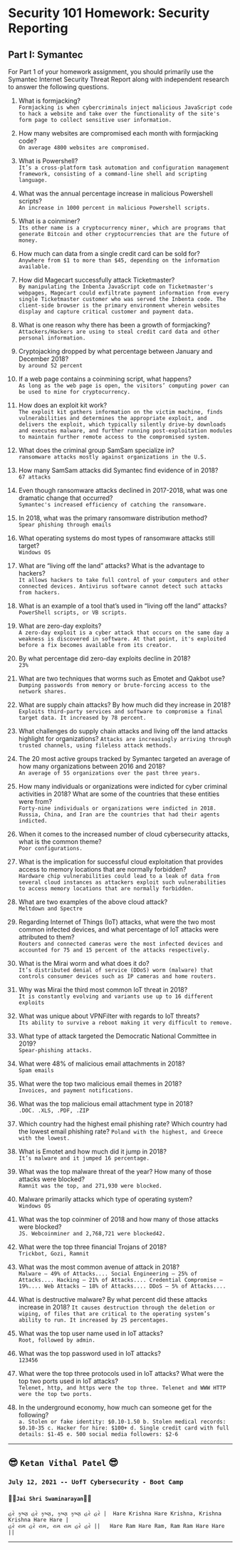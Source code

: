 # Security 101 Homework: Security Reporting  
## Part I: Symantec

For Part 1 of your homework assignment, you should primarily use the Symantec
Internet Security Threat Report along with independent research to answer the following
questions.  

  1. What is formjacking?  
    `Formjacking is when cybercriminals inject malicious JavaScript code to hack a website and take over the functionality of the site's form page to collect sensitive user information.`
  
  2. How many websites are compromised each month with formjacking code?  
    `On average 4800 websites are compromised.`  
  
  3. What is Powershell?  
    `It’s a cross-platform task automation and configuration management framework, consisting of a command-line shell and scripting language.`  
  
  4. What was the annual percentage increase in malicious Powershell scripts?  
    `An increase in 1000 percent in malicious Powershell scripts.`
    
  5. What is a coinminer?  
    `Its other name is a cryptocurrency miner, which are programs that generate Bitcoin and other cryptocurrencies that are the future of money.`  
    
  6. How much can data from a single credit card can be sold for?  
    `Anywhere from $1 to more than $45, depending on the information available.`
    
  7. How did Magecart successfully attack Ticketmaster?  
    `By manipulating the Inbenta JavaScript code on Ticketmaster's webpages, Magecart could exfiltrate payment information from every single Ticketmaster customer who was served the Inbenta code. The client-side browser is the primary environment wherein websites display and capture critical customer and payment data.`  

  8. What is one reason why there has been a growth of formjacking?  
    `Attackers/Hackers are using to steal credit card data and other personal information.`  
    
  9. Cryptojacking dropped by what percentage between January and December 2018?  
    `by around 52 percent`  
    
  10. If a web page contains a coinmining script, what happens?  
    `As long as the web page is open, the visitors’ computing power can be used to mine for cryptocurrency.`

  11. How does an exploit kit work?  
    `The exploit kit gathers information on the victim machine, finds vulnerabilities and determines the appropriate exploit, and delivers the exploit, which typically silently drive-by downloads and executes malware, and further running post-exploitation modules to maintain further remote access to the compromised system.`
    
  12. What does the criminal group SamSam specialize in?  
    `ransomware attacks mostly against organizations in the U.S.`
  
  13. How many SamSam attacks did Symantec find evidence of in 2018?  
    `67 attacks`

  14. Even though ransomware attacks declined in 2017-2018, what was one dramatic change that occurred?  
    `Symantec's increased efficiency of catching the ransomware.`  
    
  15. In 2018, what was the primary ransomware distribution method?  
    `Spear phishing through emails`
    
  16. What operating systems do most types of ransomware attacks still target?  
    `Windows OS`
    
  17. What are “living off the land” attacks? What is the advantage to hackers?  
    `It allows hackers to take full control of your computers and other connected devices. Antivirus software cannot detect such attacks from hackers.`
    
  18. What is an example of a tool that’s used in “living off the land” attacks?  
    `PowerShell scripts, or VB scripts.`

  19. What are zero-day exploits?  
    `A zero-day exploit is a cyber attack that occurs on the same day a weakness is discovered in software. At that point, it's exploited before a fix becomes available from its creator.`  
  
  20. By what percentage did zero-day exploits decline in 2018?  
    `23%`
    
  21. What are two techniques that worms such as Emotet and Qakbot use?  
    `Dumping passwords from memory or brute-forcing access to the network shares.`
    
  22. What are supply chain attacks? By how much did they increase in 2018?  
    `Exploits third-party services and software to compromise a final target data. It increased by 78 percent.`  
    
  23. What challenges do supply chain attacks and living off the land attacks highlight for organizations?
    `Attacks are increasingly arriving through trusted channels, using fileless attack methods.`
    
  24. The 20 most active groups tracked by Symantec targeted an average of how many organizations between 2016 and 2018?  
    `An average of 55 organizations over the past three years.`  
    
  25. How many individuals or organizations were indicted for cyber criminal activities in 2018? What are some of the countries that these entities were from?  
    `Forty-nine individuals or organizations were indicted in 2018. Russia, China, and Iran are the countries that had their agents indicted.`  
   
  26. When it comes to the increased number of cloud cybersecurity attacks, what is the common theme?  
     `Poor configurations.`  
    
   27. What is the implication for successful cloud exploitation that provides access to memory locations that are normally forbidden?  
     `Hardware chip vulnerabilities could lead to a leak of data from several cloud instances as attackers exploit such vulnerabilities to access memory locations that are normally forbidden.`

   28. What are two examples of the above cloud attack?  
     `Meltdown and Spectre`
   
   29. Regarding Internet of Things (IoT) attacks, what were the two most common infected devices, and what percentage of IoT attacks were attributed to them?  
     `Routers and connected cameras were the most infected devices and accounted for 75 and 15 percent of the attacks respectively.`  
    
   30. What is the Mirai worm and what does it do?  
     `It’s distributed denial of service (DDoS) worm (malware) that controls consumer devices such as IP cameras and home routers.`  
   
   31. Why was Mirai the third most common IoT threat in 2018?  
     `It is constantly evolving and variants use up to 16 different exploits`  
   
   32. What was unique about VPNFilter with regards to IoT threats?  
     `Its ability to survive a reboot making it very difficult to remove.`  
     
   33. What type of attack targeted the Democratic National Committee in 2019?  
     `Spear-phishing attacks.`  
   
   34. What were 48% of malicious email attachments in 2018?  
     `Spam emails`  
   
   35. What were the top two malicious email themes in 2018?  
     `Invoices, and payment notifications.`

   36. What was the top malicious email attachment type in 2018?  
     `.DOC. .XLS, .PDF, .ZIP`

   37. Which country had the highest email phishing rate? Which country had the lowest email phishing rate?
     `Poland with the highest, and Greece with the lowest.`

   38. What is Emotet and how much did it jump in 2018?  
     `It’s malware and it jumped 16 percentage.`  
     
   39. What was the top malware threat of the year? How many of those attacks were blocked?  
     `Ramnit was the top, and 271,930 were blocked.`
     
   40. Malware primarily attacks which type of operating system?  
     `Windows OS`  
     
   41. What was the top coinminer of 2018 and how many of those attacks were blocked?  
     `JS. Webcoinminer and 2,768,721 were blocked42.`  
     
   42. What were the top three financial Trojans of 2018?  
     `Trickbot, Gozi, Ramnit`  
     
   43. What was the most common avenue of attack in 2018?  
     ```
     Malware – 49% of Attacks....
     Social Engineering – 25% of Attacks....
     Hacking – 21% of Attacks....
     Credential Compromise – 19%....
     Web Attacks – 18% of Attacks....
     DDoS – 5% of Attacks....
     ```  
     
   44. What is destructive malware? By what percent did these attacks increase in 2018?
     `It causes destruction through the deletion or wiping, of files that are critical to the operating system’s ability to run. It increased by 25 percentages.`  
     
   45. What was the top user name used in IoT attacks?  
     `Root, followed by admin.`  
     
   46. What was the top password used in IoT attacks?  
     `123456`  
     
   47. What were the top three protocols used in IoT attacks? What were the top two ports used in IoT attacks?  
     `Telenet, http, and https were the top three. Telenet and WWW HTTP were the top two ports.`  
     
   48. In the underground economy, how much can someone get for the following?  
     ```
     a. Stolen or fake identity: $0.10-1.50
     b. Stolen medical records: $0.10-35
     c. Hacker for hire: $100+
     d. Single credit card with full details: $1-45
     e. 500 social media followers: $2-6
     ```

---
  
## :sunglasses: `Ketan Vithal Patel` :sunglasses:  


### `July 12, 2021 -- UofT Cybersecurity - Boot Camp`
#### :rose::rose:`Jai Shri Swaminarayan`:rose::rose:
```
હરે કૃષ્ણ હરે કૃષ્ણ, કૃષ્ણ કૃષ્ણ હરે હરે |  Hare Krishna Hare Krishna, Krishna Krishna Hare Hare |
હરે રામ હરે રામ, રામ રામ હરે હરે ||   Hare Ram Hare Ram, Ram Ram Hare Hare ||
```
---  
